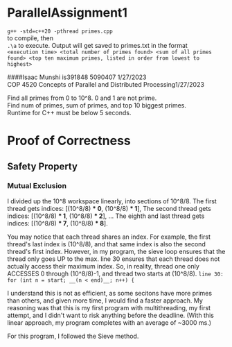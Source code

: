 # ParallelAssignment1  
`g++ -std=c++20 -pthread primes.cpp`  
to compile, then  
`.\a`
to execute. Output will get saved to primes.txt in the format  
`<execution time> <total number of primes found> <sum of all primes found> <top ten maximum primes, listed in order from lowest to highest>`   

####Isaac Munshi is391848 5090407 1/27/2023  
COP 4520 Concepts of Parallel and Distributed Processing1/27/2023  

Find all primes from 0 to 10^8. 0 and 1 are not prime.   
Find num of primes, sum of primes, and top 10 biggest primes.  
Runtime for C++ must be below 5 seconds.  

# Proof of Correctness  
## Safety Property  
### Mutual Exclusion  
I divided up the 10^8 workspace linearly, into sections of 10^8/8. 
  The first thread gets indices: [(10^8/8) __* 0__, (10^8/8) __* 1__],
  The second thread gets indices: [(10^8/8) __* 1__, (10^8/8) __* 2__],
  ...
  The eighth and last thread gets indices: [(10^8/8) __* 7__, (10^8/8) __* 8__].
  
  You may notice that each thread shares an index. For example, the first thread's last index is (10^8/8), and that same index is also the second thread's first index. However, in my program, the sieve loop ensures that the thread only goes UP to the max. 
  line 30 ensures that each thread does not actually access their maximum index.
  So, in reality, thread one only ACCESSES 0 through (10^8/8)-1, and thread two starts at (10^8/8).
  `line 30: for (int n = start; __(n < end)__; n++) {`
  
I understand this is not as efficient, as some secitons have more primes than others, and given more time, I would find a faster approach. My reasoning was that this is my first program with multithreading, my first attempt, and I didn't want to risk anything before the deadline.
(With this linear approach, my program completes with an average of ~3000 ms.)
  

For this program, I followed the Sieve method.

